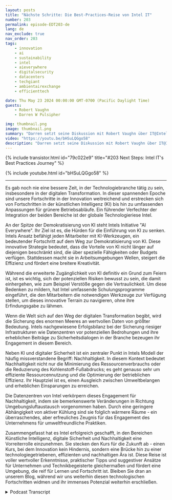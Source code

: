 ```yaml
---
layout: posts
title: "Nächste Schritte: Die Best-Practices-Reise von Intel IT"
number: 203
permalink: episode-EDT203-de
lang: de
nav_exclude: true
nav_order: 203
tags:
    - innovation
    - ai
    - sustainability
    - intel
    - aieverywhere
    - digitalsecurity
    - datacenters
    - techgiant
    - ambientairexchange
    - efficienttech

date: Thu May 23 2024 00:00:00 GMT-0700 (Pacific Daylight Time)
guests:
    - Robert Vaughn
    - Darren W Pulsipher

img: thumbnail.png
image: thumbnail.png
summary: "Darren setzt seine Diskussion mit Robert Vaughn über IT@Intel fort und wie es Organisationen auf der ganzen Welt dabei hilft, ihre Informationssysteme zu modernisieren, indem es bewährte Praktiken teilt."
video: "https://youtu.be/bHSuLQGgo58"
description: "Darren setzt seine Diskussion mit Robert Vaughn über IT@Intel fort und wie es Organisationen auf der ganzen Welt dabei hilft, ihre Informationssysteme zu modernisieren, indem es bewährte Praktiken teilt."
---
```


<div>
{% include transistor.html id="79c022e9" title="#203 Next Steps: Intel IT&#39;s Best Practices Journey" %}

{% include youtube.html id="bHSuLQGgo58" %}
</div>

---

Es gab noch nie eine bessere Zeit, in der Technologiebranche tätig zu sein, insbesondere in der digitalen Transformation. In dieser spannenden Epoche sind unsere Fortschritte in der Innovation weitreichend und erstrecken sich von Fortschritten in der künstlichen Intelligenz (KI) bis hin zu umfassenden Anpassungen für grünere Betriebsabläufe. Ein führender Verfechter der Integration der beiden Bereiche ist der globale Technologieriese Intel.

An der Spitze der Demokratisierung von KI steht Intels Initiative "AI Everywhere". Ihr Ziel ist es, die Hürden für die Einführung von KI zu senken. Intels Ansatz befähigt jeden Mitarbeiter mit KI-Werkzeugen, ein bedeutender Fortschritt auf dem Weg zur Demokratisierung von KI. Diese innovative Strategie bedeutet, dass die Vorteile von KI nicht länger auf diejenigen beschränkt sind, die über spezielle Fähigkeiten oder Budgets verfügen. Stattdessen macht sie in Arbeitsumgebungen Wellen, steigert die Effizienz und fördert eine breitere Kreativität.

Während die erweiterte Zugänglichkeit von KI definitiv ein Grund zum Feiern ist, ist es wichtig, sich der potenziellen Risiken bewusst zu sein, die damit einhergehen, wie zum Beispiel Verstöße gegen die Vertraulichkeit. Um diese Bedenken zu mildern, hat Intel umfassende Schulungsprogramme eingeführt, die den Mitarbeitern die notwendigen Werkzeuge zur Verfügung stellen, um dieses innovative Terrain zu navigieren, ohne ihre Erfindungsgabe zu lähmen.

Wenn die Welt sich auf den Weg der digitalen Transformation begibt, wird die Sicherung des enormen Meeres an wertvollen Daten von größter Bedeutung. Intels nachgewiesene Erfolgsbilanz bei der Sicherung riesiger Infrastrukturen wie Datenzentren vor potenziellen Bedrohungen und ihre erheblichen Beiträge zu Sicherheitsdialogen in der Branche bezeugen ihr Engagement in diesem Bereich.

Neben KI und digitaler Sicherheit ist ein zentraler Punkt in Intels Modell der häufig missverstandene Begriff: Nachhaltigkeit. In diesem Kontext bedeutet Nachhaltigkeit nicht nur die Minimierung des Ressourcenverbrauchs oder die Reduzierung des Kohlenstoff-Fußabdrucks; es geht genauso sehr um effiziente Ressourcennutzung und die Optimierung der betrieblichen Effizienz. Ihr Hauptziel ist es, einen Ausgleich zwischen Umweltbelangen und erheblichen Einsparungen zu erreichen.

Die Datenzentren von Intel verkörpern dieses Engagement für Nachhaltigkeit, indem sie bemerkenswerte Veränderungen in Richtung Umgebungsluftaustausch vorgenommen haben. Durch eine geringere Abhängigkeit von aktiver Kühlung sind sie folglich wärmere Räume - ein überraschendes, aber erfreuliches Zeugnis für das Engagement des Unternehmens für umweltfreundliche Praktiken.

Zusammengefasst hat es Intel erfolgreich geschafft, in den Bereichen Künstliche Intelligenz, digitale Sicherheit und Nachhaltigkeit eine Vorreiterrolle einzunehmen. Sie stecken den Kurs für die Zukunft ab - einen Kurs, bei dem Innovation kein Hindernis, sondern eine Brücke hin zu einer technologiegetriebenen, effizienten und nachhaltigen Ära ist. Diese Reise ist voller wertvoller Erkenntnisse, praktischer Tipps und suggestiver Ansätze für Unternehmen und Technikbegeisterte gleichermaßen und fördert eine Umgebung, die reif für Lernen und Fortschritt ist. Bleiben Sie dran an unserem Blog, während wir uns weiterhin diesen technologischen Fortschritten widmen und ihr immenses Potenzial weiterhin erschließen.



<details>
<summary> Podcast Transcript </summary>

<p></p>

</details>
